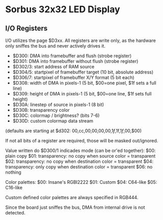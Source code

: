 
Sorbus 32x32 LED Display
========================


I/O Registers
-------------

I/O utilizes the page $D3xx. All registers are write only, as the hardware
only sniffes the bus and never actively drives it.

- $D300: DMA into framebuffer and flush (strobe register)
- $D301: DMA into framebuffer without flush (strobe register)
- $D302/3: start address of RAM source
- $D304/5: startpixel of framebuffer target (10 bit, absolute address)
- $D306/7: startpixel of framebuffer X/Y format (5 bit each)
- $D308: width of DMA in pixels-1 (5 bit, $00=one pixel, $1f sets a full line)
- $D309: height of DMA in pixels-1 (5 bit, $00=one line, $1f sets full height)
- $D30A: linestep of source in pixels-1 (8 bit)
- $D30B: transparency color
- $D30C: colormap / brightness? (bits 7-6)
- $D30D: custom colormap data stream

(defaults are starting at $d302: $00,$cc,$00,$00,$00,$00,$1f,$1f,$1f,$00,$00)

If not all bits of a register are required, those will be masked out/ignored.

Value written do $D300/1 indicades mode (can be or'ed together):
$00: plain copy
$01: transparency: no copy when source color = transparent
$02: transparency: no copy when destination color = transparent
$04: transparency: only copy when destination color = transparent
$06: no nothing

Color palettes:
$00: Insane's RGBI2222
$01: Custom
$04: C64-like
$05: C16-like

Custom defined color palettes are always specified in RGB444.

Since the board just sniffes the bus, DMA from internal drive is not
detected.
